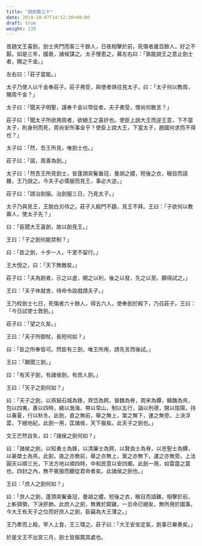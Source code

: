 ```yaml
---
title: "說劍第三十"
date: 2019-10-07T14:52:38+08:00
draft: true
weight: 130
---
```




昔趙文王喜劍，劍士夾門而客三千餘人，日夜相擊於前，死傷者歲百餘人，好之不厭。如是三年，國衰，諸侯謀之。太子悝患之，募左右曰：「孰能說王之意止劍士者，賜之千金。」

左右曰：「莊子當能。」

太子乃使人以千金奉莊子。莊子弗受，與使者俱往見太子，曰：「太子何以教周，賜周千金？」

太子曰：「聞夫子明聖，謹奉千金以幣從者。夫子弗受，悝尚何敢言？」

莊子曰：「聞太子所欲用周者，欲絕王之喜好也。使臣上說大王而逆王意，下不當太子，則身刑而死，周尚安所事金乎？使臣上說大王，下當太子，趙國何求而不得也？」

太子曰：「然，吾王所見，唯劍士也。」

莊子曰：「諾，周善為劍。」

太子曰：「然吾王所見劍士，皆蓬頭突鬢垂冠，曼胡之纓，短後之衣，瞋目而語難，王乃說之。今夫子必儒服而見王，事必大逆。」

莊子曰：「請治劍服。治劍服三日，乃見太子。」

太子乃與見王，王脫白刃待之。莊子入殿門不趨，見王不拜。王曰：「子欲何以教寡人，使太子先？」

曰：「臣聞大王喜劍，故以劍見王。」

王曰：「子之劍何能禁制？」

曰：「臣之劍，十步一人，千里不留行。」

王大悅之，曰：「天下無敵矣。」

莊子曰：「夫為劍者，示之以虛，開之以利，後之以發，先之以至。願得試之。」

王曰：「夫子休就舍，待命令設戲請夫子。」

王乃校劍士七日，死傷者六十餘人，得五六人，使奉劍於殿下，乃召莊子。王曰：「今日試使士敦劍。」

莊子曰：「望之久矣。」

王曰：「夫子所御杖，長短何如？」

曰：「臣之所奉皆可。然臣有三劍，唯王所用，請先言而後試。」

王曰：「願聞三劍。」

曰：「有天子劍，有諸侯劍，有庶人劍。」

王曰：「天子之劍何如？」

曰：「天子之劍，以燕谿石城為鋒，齊岱為鍔，晉魏為脊，周宋為鐔，韓魏為夾，包以四夷，裹以四時，繞以渤海，帶以常山，制以五行，論以刑德，開以陰陽，持以春夏，行以秋冬。此劍，直之無前，舉之無上，案之無下，運之無旁。上決浮雲，下絕地紀。此劍一用，匡諸侯，天下服矣。此天子之劍也。」

文王芒然自失，曰：「諸侯之劍何如？」

曰：「諸侯之劍，以知勇士為鋒，以清廉士為鍔，以賢良士為脊，以忠聖士為鐔，以豪桀士為夾。此劍，直之亦無前，舉之亦無上，案之亦無下，運之亦無旁。上法圓天以順三光，下法方地以順四時，中和民意以安四鄉。此劍一用，如雷霆之震也，四封之內，無不賓服而聽從君命者矣。此諸侯之劍也。」

王曰：「庶人之劍何如？」

曰：「庶人之劍，蓬頭突鬢垂冠，曼胡之纓，短後之衣，瞋目而語難，相擊於前，上斬頸領，下決肝肺。此庶人之劍，無異於鬬雞，一旦命已絕矣，無所用於國事。今大王有天子之位而好庶人之劍，臣竊為大王薄之。」

王乃牽而上殿，宰人上食，王三環之。莊子曰：「大王安坐定氣，劍事已畢奏矣。」

於是文王不出宮三月，劍士皆服斃其處也。